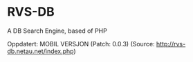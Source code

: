 # RVS-DB
A DB Search Engine, based of PHP

Oppdatert: MOBIL VERSJON (Patch: 0.0.3)
(Source: http://rvs-db.netau.net/index.php)

